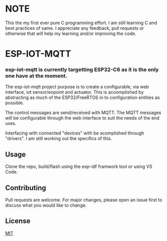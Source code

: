 # NOTE

This the my first ever pure C programming effort. I am still learning C and best practices of same. I appreciate any feedback, pull requests or otherwise that will help my learning and/or improving the code.

# ESP-IOT-MQTT

### esp-iot-mqtt is currently targetting ESP32-C6 as it is the only one have at the moment.

The esp-iot-mqtt project purpose is to create a configurable, via web interface, iot sensor/enpoint and actuator. This is acoomplished by abstracting as much of the ESP32/FreeRTOS in to configuration entities as possible. 

The control messages are send/received with MQTT. The MQTT messages will be configurable through the web interface to suit the needs of the end uses.

Interfacing with connected "devices" with be acomplished through "drivers". I am still working out the specifics of this.

## Usage

Clone the repo, build/flash using the esp-idf framwork tool or using VS Code.

## Contributing

Pull requests are welcome. For major changes, please open an issue first
to discuss what you would like to change.

## License

[MIT](https://choosealicense.com/licenses/mit/)
